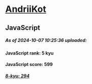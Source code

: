 # [AndriiKot](https://www.codewars.com/users/AndriiKot) 
## JavaScript
##### As of 2024-10-07 10:25:36 uploaded:
#### JavaScript rank: 5 kyu
#### JavaScript score: 599
##### [8-kyu: 294](https://github.com/AndriiKot/JavaScript__CodeWars/tree/main/kyu-8)
